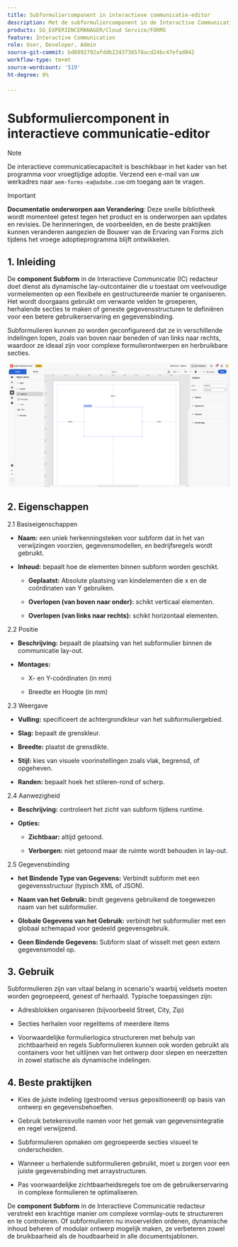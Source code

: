 ```yaml
---
title: Subformuliercomponent in interactieve communicatie-editor
description: Met de subformuliercomponent in de Interactive Communication Editor in AEM Forms kunt u meerdere formulierelementen op een flexibele en gestructureerde manier ordenen.
products: SG_EXPERIENCEMANAGER/Cloud Service/FORMS
feature: Interactive Communication
role: User, Developer, Admin
source-git-commit: bd8992792afddb2243736578acd24bc47efad842
workflow-type: tm+mt
source-wordcount: '519'
ht-degree: 0%

---
```



# Subformuliercomponent in interactieve communicatie-editor

>[!NOTE]
>
> De interactieve communicatiecapaciteit is beschikbaar in het kader van het programma voor vroegtijdige adoptie. Verzend een e-mail van uw werkadres naar `aem-forms-ea@adobe.com` om toegang aan te vragen.

>[!IMPORTANT]
>
> **Documentatie onderworpen aan Verandering**: Deze snelle bibliotheek wordt momenteel getest tegen het product en is onderworpen aan updates en revisies. De herinneringen, de voorbeelden, en de beste praktijken kunnen veranderen aangezien de Bouwer van de Ervaring van Forms zich tijdens het vroege adoptieprogramma blijft ontwikkelen.

## &#x200B;1. Inleiding

De **component Subform** in de Interactieve Communicatie (IC) redacteur doet dienst als dynamische lay-outcontainer die u toestaat om veelvoudige vormelementen op een flexibele en gestructureerde manier te organiseren. Het wordt doorgaans gebruikt om verwante velden te groeperen, herhalende secties te maken of geneste gegevensstructuren te definiëren voor een betere gebruikerservaring en gegevensbinding.

Subformulieren kunnen zo worden geconfigureerd dat ze in verschillende indelingen lopen, zoals van boven naar beneden of van links naar rechts, waardoor ze ideaal zijn voor complexe formulierontwerpen en herbruikbare secties.

![&#x200B; vind IC Docu &#x200B;](/help/forms/interactive-communication/assets/subform.png)

## &#x200B;2. Eigenschappen

2.1 Basiseigenschappen

- **Naam:** een uniek herkenningsteken voor subform dat in het van verwijzingen voorzien, gegevensmodellen, en bedrijfsregels wordt gebruikt.

- **Inhoud:** bepaalt hoe de elementen binnen subform worden geschikt.

   - **Geplaatst:** Absolute plaatsing van kindelementen die x en de coördinaten van Y gebruiken.

   - **Overlopen (van boven naar onder):** schikt verticaal elementen.

   - **Overlopen (van links naar rechts):** schikt horizontaal elementen.

2.2 Positie

- **Beschrijving:** bepaalt de plaatsing van het subformulier binnen de communicatie lay-out.

- **Montages:**

   - X- en Y-coördinaten (in mm)

   - Breedte en Hoogte (in mm)

2.3 Weergave

- **Vulling:** specificeert de achtergrondkleur van het subformuliergebied.

- **Slag:** bepaalt de grenskleur.

- **Breedte:** plaatst de grensdikte.

- **Stijl:** kies van visuele voorinstellingen zoals vlak, begrensd, of opgeheven.

- **Randen:** bepaalt hoek het stileren-rond of scherp.

2.4 Aanwezigheid

- **Beschrijving:** controleert het zicht van subform tijdens runtime.

- **Opties:**

   - **Zichtbaar:** altijd getoond.

   - **Verborgen:** niet getoond maar de ruimte wordt behouden in lay-out.

2.5 Gegevensbinding

- **het Bindende Type van Gegevens:** Verbindt subform met een gegevensstructuur (typisch XML of JSON).

- **Naam van het Gebruik:** bindt gegevens gebruikend de toegewezen naam van het subformulier.

- **Globale Gegevens van het Gebruik:** verbindt het subformulier met een globaal schemapad voor gedeeld gegevensgebruik.

- **Geen Bindende Gegevens:** Subform slaat of wisselt met geen extern gegevensmodel op.

## &#x200B;3. Gebruik

Subformulieren zijn van vitaal belang in scenario&#39;s waarbij veldsets moeten worden gegroepeerd, genest of herhaald. Typische toepassingen zijn:

- Adresblokken organiseren (bijvoorbeeld Street, City, Zip)

- Secties herhalen voor regelitems of meerdere items

- Voorwaardelijke formulierlogica structureren met behulp van zichtbaarheid en regels
Subformulieren kunnen ook worden gebruikt als containers voor het uitlijnen van het ontwerp door slepen en neerzetten in zowel statische als dynamische indelingen.

## &#x200B;4. Beste praktijken

- Kies de juiste indeling (gestroomd versus gepositioneerd) op basis van ontwerp en gegevensbehoeften.

- Gebruik betekenisvolle namen voor het gemak van gegevensintegratie en regel verwijzend.

- Subformulieren opmaken om gegroepeerde secties visueel te onderscheiden.

- Wanneer u herhalende subformulieren gebruikt, moet u zorgen voor een juiste gegevensbinding met arraystructuren.

- Pas voorwaardelijke zichtbaarheidsregels toe om de gebruikerservaring in complexe formulieren te optimaliseren.

De **component Subform** in de Interactieve Communicatie redacteur verstrekt een krachtige manier om complexe vormlay-outs te structureren en te controleren. Of subformulieren nu invoervelden ordenen, dynamische inhoud beheren of modulair ontwerp mogelijk maken, ze verbeteren zowel de bruikbaarheid als de houdbaarheid in alle documentsjablonen.


